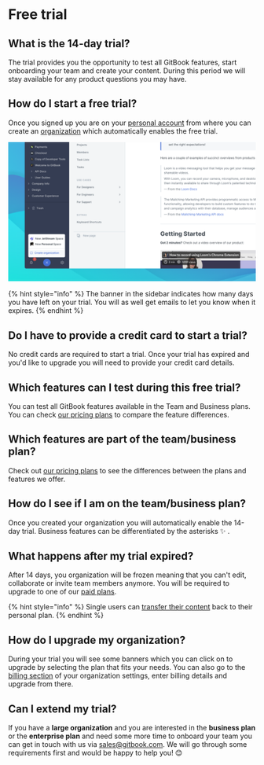 # Free trial

## What is the 14-day trial?

The trial provides you the opportunity to test all GitBook features, start onboarding your team and create your content. During this period we will stay available for any product questions you may have.

## How do I start a free trial?

Once you signed up you are on your [personal account](plans/#personal-plan) from where you can create an [organization](../what-is-an-organization.md) which automatically enables the free trial.

![](<../../.gitbook/assets/Create org.png>)

{% hint style="info" %}
The banner in the sidebar indicates how many days you have left on your trial. You will as well get emails to let you know when it expires.
{% endhint %}

## Do I have to provide a credit card to start a trial?

No credit cards are required to start a trial. Once your trial has expired and you'd like to upgrade you will need to provide your credit card details.

## Which features can I test during this free trial?

You can test all GitBook features available in the Team and Business plans. You can check [our pricing plans](plans/#our-pricing-plans) to compare the feature differences.

## Which features are part of the team/business plan?

Check out [our pricing plans](plans/#our-pricing-plans) to see the differences between the plans and features we offer.

## How do I see if I am on the team/business plan?

Once you created your organization you will automatically enable the 14-day trial. Business features can be differentiated by the asterisks ✨ .

## What happens after my trial expired?

After 14 days, you organization will be frozen meaning that you can't edit, collaborate or invite team members anymore. You will be required to upgrade to one of our [paid plans](plans/).

{% hint style="info" %}
Single users can [transfer their content](../../spaces/what-is-a-space.md#moving-a-space) back to their personal plan.
{% endhint %}

## How do I upgrade my organization?

During your trial you will see some banners which you can click on to upgrade by selecting the plan that fits your needs. You can also go to the [billing section](../organization-management.md) of your organization settings, enter billing details and upgrade from there.

## Can I extend my trial?

If you have a **large organization** and you are interested in the **business plan** or the **enterprise plan** and need some more time to onboard your team you can get in touch with us via [sales@gitbook.com](mailto:sales@gitbook.com). We will go through some requirements first and would be happy to help you! 😊
